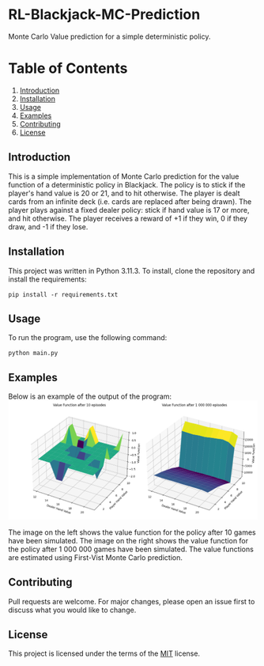 # RL-Blackjack-MC-Prediction
Monte Carlo Value prediction for a simple deterministic policy.

# Table of Contents
1. [Introduction](#introduction)
2. [Installation](#installation)
3. [Usage](#usage)
4. [Examples](#examples)
5. [Contributing](#contributing)
6. [License](#license)

## Introduction
This is a simple implementation of Monte Carlo prediction for the value function of a deterministic policy in Blackjack. The policy is to stick if the player's hand value is 20 or 21, and to hit otherwise. The player is dealt cards from an infinite deck (i.e. cards are replaced after being drawn). The player plays against a fixed dealer policy: stick if hand value is 17 or more, and hit otherwise. The player receives a reward of +1 if they win, 0 if they draw, and -1 if they lose.

## Installation
This project was written in Python 3.11.3. To install, clone the repository and install the requirements:
```
pip install -r requirements.txt
```

## Usage
To run the program, use the following command:
```
python main.py
```

## Examples
Below is an example of the output of the program:
![Example output](https://github.com/ctorrington/RL-Blackjack-MC-Prediction/blob/main/images/mesh%20plot%20for%20value%20function.png?raw=true)

The image on the left shows the value function for the policy after 10 games have been simulated.
The image on the right shows the value function for the policy after 1 000 000 games have been simulated. The value functions are estimated using First-Vist Monte Carlo prediction.

## Contributing
Pull requests are welcome. For major changes, please open an issue first to discuss what you would like to change.

## License
This project is licensed under the terms of the [MIT](https://choosealicense.com/licenses/mit/) license.


<!-- This is a simplified version of Blackjack. The player can only hit or stick.
Because of this, the player does not have a decsion to make with a hand value
less than 12, because it is impossible to lose - they should just hit. -->